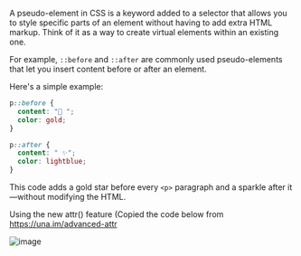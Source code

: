 A pseudo-element in CSS is a keyword added to a selector that allows you to style specific parts of an element without having to add extra HTML markup. Think of it as a way to create virtual elements within an existing one.

For example, `::before` and `::after` are commonly used pseudo-elements that let you insert content before or after an element.

Here's a simple example:

```css
p::before {
  content: "🌟 ";
  color: gold;
}

p::after {
  content: " ✨";
  color: lightblue;
}
```

This code adds a gold star before every `<p>` paragraph and a sparkle after it—without modifying the HTML.

Using the new attr() feature (Copied the code below from https://una.im/advanced-attr

![image](https://github.com/user-attachments/assets/c7f940cc-f4ff-406d-9477-bd36d7ba802c)

